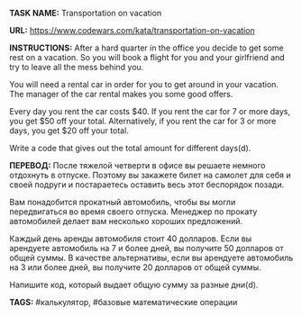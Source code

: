 **TASK NAME:** Transportation on vacation

**URL:** https://www.codewars.com/kata/transportation-on-vacation

**INSTRUCTIONS:** After a hard quarter in the office you decide to get some rest on a vacation. So you will book a flight for you and your girlfriend and try to leave all the mess behind you.

You will need a rental car in order for you to get around in your vacation. The manager of the car rental makes you some good offers.

Every day you rent the car costs $40. If you rent the car for 7 or more days, you get $50 off your total. Alternatively, if you rent the car for 3 or more days, you get $20 off your total.

Write a code that gives out the total amount for different days(d).

**ПЕРЕВОД:** После тяжелой четверти в офисе вы решаете немного отдохнуть в отпуске. Поэтому вы закажете билет на самолет для себя и своей подруги и постараетесь оставить весь этот беспорядок позади.

Вам понадобится прокатный автомобиль, чтобы вы могли передвигаться во время своего отпуска. Менеджер по прокату автомобилей делает вам несколько хороших предложений.

Каждый день аренды автомобиля стоит 40 долларов. Если вы арендуете автомобиль на 7 и более дней, вы получите 50 долларов от общей суммы. В качестве альтернативы, если вы арендуете автомобиль на 3 или более дней, вы получите 20 долларов от общей суммы.

Напишите код, который выдает общую сумму за разные дни(d).

**TAGS:** #калькулятор, #базовые математические операции

